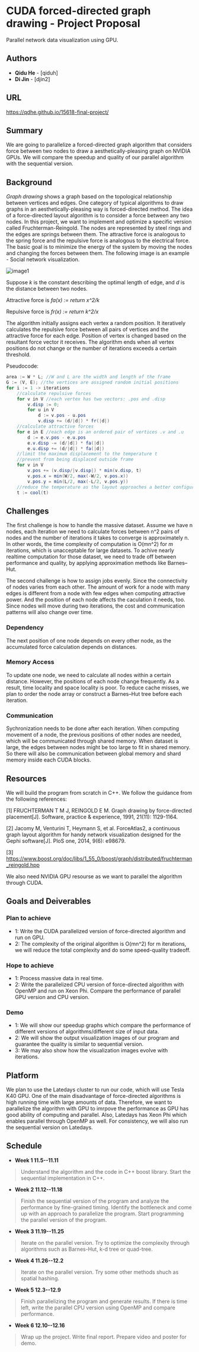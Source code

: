 # CUDA forced-directed graph drawing - Project Proposal
Parallel network data visualization using GPU.

## Authors
* **Qidu He** -  [qiduh]
* **Di Jin** -  [djin2]


## URL
https://qdhe.github.io/15618-final-project/

## Summary

We are going to parallelize a forced-directed graph algorithm that considers force between two nodes to draw a aesthetically-pleasing graph on NVIDIA GPUs. We will compare the speedup and quality of our parallel algorithm with the sequential version.

## Background

_Graph drawing_ shows a graph based on the topological relationship between vertices and edges. One category of typical algorithms to draw graphs in an aesthetically-pleasing way is forced-directed method. The idea of a force-directed layout algorithm is to consider a force between any two nodes. 
In this project, we want to implement and optimize a specific version called Fruchterman-Reingold. The nodes are represented by steel rings and the edges are springs between them. The attractive force is analogous to the spring force and the repulsive force is analogous to the electrical force. The basic goal is to minimize the energy of the system by moving the nodes and changing the forces between them. The following image is an example - Social network visualization.

![image1](https://raw.githubusercontent.com/qdHe/15618-final-project/master/images/SocialNetworkAnalysis.png)

Suppose _k_ is the constant describing the optimal length of edge, and _d_ is the distance between two nodes. 

Attractive force is _fa(x) := return x^2/k_

Repulsive force is _fr(x) := return k^2/x_

The algorithm initially assigns each vertex a random position. It iteratively calculates the repulsive force between all pairs of vertices and the attractive force for each edge. Position of vertex is changed based on the resultant force vector it receives. The algorithm ends when all vertex positions do not change or the number of iterations exceeds a certain threshold.

Pseudocode:
~~~ java
area := W * L; //W and L are the width and length of the frame
G := (V, E); //the vertices are assigned random initial positions     
for i := 1 -> iterations
    //calculate repulsive forces
    for v in V //each vertex has two vectors: .pos and .disp
        v.disp := 0; 
        for u in V
            d := v.pos - u.pos
            v.disp += (d/|d|) * fr(|d|)
    //calculate attractive forces
    for e in E //each edge is an ordered pair of vertices .v and .u 
        d := e.v.pos - e.u.pos 
        e.v.disp -= (d/|d|) * fa(|d|) 
        e.u.disp += (d/|d|) * fa(|d|)
    //limit the maximum displacement to the temperature t
    //prevent from being displaced outside frame
    for v in V
        v.pos += (v.disp/|v.disp|) * min(v.disp, t)
        v.pos.x = min(W/2, max(-W/2, v.pos.x))
        v.pos.y = min(L/2, max(-L/2, v.pos.y)) 
    //reduce the temperature as the layout approaches a better configuration
    t := cool(t)
~~~




## Challenges
The first challenge is how to handle the massive dataset. Assume we have n nodes, each iteration we need to calculate forces between n^2 pairs of nodes and the number of iterations it takes to converge is approximately n. In other words, the time complexity of computation is O(mn^2) for _m_ iterations, which is unacceptable for large datasets. To achive nearly realtime computation for those dataset, we need to trade off between performance and quality, by applying approximation methods like Barnes–Hut.

The second challenge is how to assign jobs evenly. Since the connectivity of nodes varies from each other. The amount of work for a node with many edges is different from a node with few edges when computing attractive power. And the position of each node affects the caculation it needs, too.  Since nodes will move during two iterations, the cost and communication patterns will also change over time. 

### Dependency
The next position of one node depends on every other node, as the accumulated force calculation depends on distances.

### Memory Access
To update one node, we need to calculate all nodes within a certain distance. However, the positions of each node change frequently. As a result, time locality and space locality is poor. To reduce cache misses, we plan to order the node array or construct a Barnes–Hut tree before each iteration.

### Communication
Sychronization needs to be done after each iteration. When computing movement of a node, the previous positions of other nodes are needed, which will be communicated through shared memory. When dataset is large, the edges between nodes might be too large to fit in shared memory. So there will also be communication between global memory and shard memory inside each CUDA blocks. 



## Resources
We will build the program from scratch in C++. We follow the guidance from the following references:

[1] FRUCHTERMAN T M J, REINGOLD E M. Graph drawing by force-directed placement[J]. Software, practice & experience, 1991, 21(11): 1129-1164.

[2] Jacomy M, Venturini T, Heymann S, et al. ForceAtlas2, a continuous graph layout algorithm for handy network visualization designed for the Gephi software[J]. PloS one, 2014, 9(6): e98679.

[3] https://www.boost.org/doc/libs/1_55_0/boost/graph/distributed/fruchterman_reingold.hpp

We also need NVIDIA GPU resourse as we want to parallel the algorithm through CUDA.


## Goals and Deiverables
### Plan to achieve
- 1: Write the CUDA parallelized version of force-directed algorithm and run on GPU.
- 2: The complexity of the original algorithm is O(mn^2) for m iterations, we will reduce the total complexity and do some speed-quality tradeoff.

### Hope to achieve
- 1: Process massive data in real time.
- 2: Write the parallelized CPU version of force-directed algorithm with OpenMP and run on Xeon Phi. Compare the performance of parallel GPU version and CPU version.

### Demo
- 1: We will show our speedup graphs which compare the performance of different versions of algorithms/different size of input data.
- 2: We will show the output visualization images of our program and guarantee the quality is similar to sequential version.
- 3: We may also show how the visualization images evolve with iterations.

## Platform

We plan to use the Latedays cluster to run our code, which will use Tesla K40 GPU. One of the main disadvantage of force-directed algorithms is high running time with large amounts of data. Therefore, we want to parallelize the algorithm with GPU to imrpove the performance as GPU has good ability of computing and parallel. Also, Latedays has Xeon Phi which enables parallel through OpenMP as well. For consistency, we will also run the sequential version on Latedays. 


## Schedule

* **Week 1 11.5--11.11**

> Understand the algorithm and the code in C++ boost library. Start the sequential implementation in C++.

* **Week 2 11.12--11.18**

> Finish the sequential version of the program and analyze the performance by fine-grained timing. Identify the bottleneck and come up with an approach to parallelize the program. Start programming the parallel version of the program.

* **Week 3 11.19--11.25**
> Iterate on the parallel version. Try to optimize the complexity through algorithms such as Barnes-Hut, k-d tree or quad-tree.

* **Week 4 11.26--12.2**

> Iterate on the parallel version. Try some other methods shuch as spatial hashing.

* **Week 5 12.3--12.9**

> Finish parallelizing the program and generate results. If there is time left, write the parallel CPU version using OpenMP and compare performance.

* **Week 6 12.10--12.16**

> Wrap up the project. Write final report. Prepare video and poster for demo.



